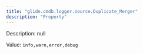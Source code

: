 ```yaml
---
title: "glide.cmdb.logger.source.Duplicate_Merger"
description: "Property"
---
```


Description: null

Value: `info,warn,error,debug`